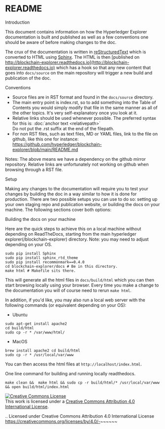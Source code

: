 
<!-- (SPDX-License-Identifier: CC-BY-4.0) -->  <!-- Ensure there is a newline before, and after, this line -->


README
====================


Introduction


This document contains information on how the Hyperledger Explorer documentation is
built and published as well as a few conventions one should be aware of
before making changes to the doc.

The crux of the documentation is written in
[reStructuredText](<http://docutils.sourceforge.net/rst.html>) which is
converted to HTML using [Sphinx](<http://www.sphinx-doc.org/en/stable>).
The HTML is then [published on http://blockchain-explorer.readthedocs.io](http://blockchain-explorer.readthedocs.io)
which has a hook so that any new content that goes into `docs/source`
on the main repository will trigger a new build and publication of the
doc.

Conventions

* Source files are in RST format and found in the `docs/source` directory.
* The main entry point is index.rst, so to add something into the Table
  of Contents you would simply modify that file in the same manner as
  all of the other topics. It's very self-explanatory once you look at
  it.
* Relative links should be used whenever possible. The preferred
  syntax for this is: :doc:\`anchor text &lt;relativepath&gt;\`
  <br/>Do not put the .rst suffix at the end of the filepath.
* For non RST files, such as text files, MD or YAML files, link to the
  file on github, like this one for instance:
  https://github.com/hyperledger/blockchain-explorer/blob/main/README.md

Notes: The above means we have a dependency on the github mirror
repository. Relative links are unfortunately not working on github
when browsing through a RST file.

Setup



Making any changes to the documentation will require you to test your
changes by building the doc in a way similar to how it is done for
production. There are two possible setups you can use to do so:
setting up your own staging repo and publication website, or building
the docs on your machine. The following sections cover both options:

Building the docs on your machine


Here are the quick steps to achieve this on a local machine without
depending on ReadTheDocs, starting from the main hyperledger explorer(/blockchain-explorer)
directory. Note: you may need to adjust depending on your OS.

```
sudo pip install Sphinx
sudo pip install sphinx_rtd_theme
sudo pip install recommonmark==0.4.0
cd blockchain-explorer/docs # Be in this directory.
make html # Makefile sits there.
```

This will generate all the html files in `docs/build/html` which you can
then start browsing locally using your browser. Every time you make a
change to the documentation you will of course need to rerun `make html`.

In addition, if you'd like, you may also run a local web server with the following commands (or equivalent depending on your OS):

- Ubuntu

```
sudo apt-get install apache2
cd build/html
sudo cp -r * /var/www/html/
```

- MacOS

```
brew install apache2 cd build/html
sudo cp -r * /usr/local/var/www
```



You can then access the html files at `http://localhost/index.html`.

One line command for building and running locally readthedocs.

```
make clean &&  make html && sudo cp -r build/html/* /usr/local/var/www && open build/html/index.html
```

<a rel="license" href="http://creativecommons.org/licenses/by/4.0/"><img alt="Creative Commons License" style="border-width:0" src="https://i.creativecommons.org/l/by/4.0/88x31.png" /></a><br />This work is licensed under a <a rel="license" href="http://creativecommons.org/licenses/by/4.0/">Creative Commons Attribution 4.0 International License</a>.


.. Licensed under Creative Commons Attribution 4.0 International License
   https://creativecommons.org/licenses/by/4.0/-~~~~~~
